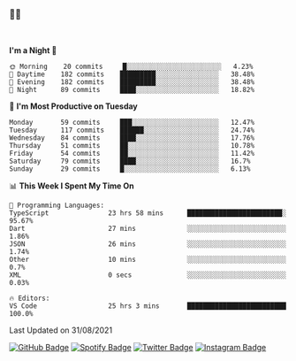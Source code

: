 ### 🤙🍺

<!-- <a href="https://github-readme-stats.vercel.app/api?username=hzak2xx&count_private=true&show_icons=true&theme=dracula">
  <img align="center" src="https://github-readme-stats.vercel.app/api?username=hzak2xx&count_private=true&show_icons=true&theme=dracula" />
</a>
</br> -->
</br>

<!--START_SECTION:waka-->
**I'm a Night 🦉** 

```text
🌞 Morning    20 commits     █░░░░░░░░░░░░░░░░░░░░░░░░   4.23% 
🌆 Daytime    182 commits    █████████░░░░░░░░░░░░░░░░   38.48% 
🌃 Evening    182 commits    █████████░░░░░░░░░░░░░░░░   38.48% 
🌙 Night      89 commits     ████░░░░░░░░░░░░░░░░░░░░░   18.82%

```
📅 **I'm Most Productive on Tuesday** 

```text
Monday       59 commits     ███░░░░░░░░░░░░░░░░░░░░░░   12.47% 
Tuesday      117 commits    ██████░░░░░░░░░░░░░░░░░░░   24.74% 
Wednesday    84 commits     ████░░░░░░░░░░░░░░░░░░░░░   17.76% 
Thursday     51 commits     ██░░░░░░░░░░░░░░░░░░░░░░░   10.78% 
Friday       54 commits     ██░░░░░░░░░░░░░░░░░░░░░░░   11.42% 
Saturday     79 commits     ████░░░░░░░░░░░░░░░░░░░░░   16.7% 
Sunday       29 commits     █░░░░░░░░░░░░░░░░░░░░░░░░   6.13%

```


📊 **This Week I Spent My Time On** 

```text
💬 Programming Languages: 
TypeScript               23 hrs 58 mins      ████████████████████████░   95.67% 
Dart                     27 mins             ░░░░░░░░░░░░░░░░░░░░░░░░░   1.86% 
JSON                     26 mins             ░░░░░░░░░░░░░░░░░░░░░░░░░   1.74% 
Other                    10 mins             ░░░░░░░░░░░░░░░░░░░░░░░░░   0.7% 
XML                      0 secs              ░░░░░░░░░░░░░░░░░░░░░░░░░   0.03%

🔥 Editors: 
VS Code                  25 hrs 3 mins       █████████████████████████   100.0%

```


 Last Updated on 31/08/2021
<!--END_SECTION:waka-->

[![GitHub Badge](https://img.shields.io/badge/GitHub-100000?style=for-the-badge&logo=github&logoColor=white)](https://github.com/hzak2xx)
[![Spotify Badge](https://img.shields.io/badge/Spotify-1ED760?&style=for-the-badge&logo=spotify&logoColor=white)](https://open.spotify.com/user/uf90s6sbbh75a1mt44clkhkvf)
[![Twitter Badge](https://img.shields.io/badge/Twitter-1DA1F2?style=for-the-badge&logo=twitter&logoColor=white)](https://twitter.com/hzak2xx)
[![Instagram Badge](https://img.shields.io/badge/Instagram-E4405F?style=for-the-badge&logo=instagram&logoColor=white)](https://www.instagram.com/hzak2xx/)

